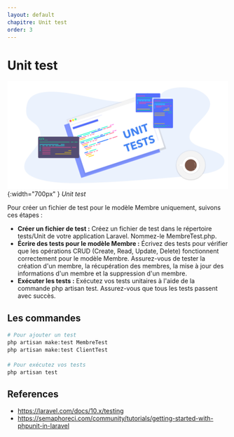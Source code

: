 ```yaml
---
layout: default
chapitre: Unit test
order: 3
---
```


# Unit test


![Unit test](./images/unit-test.png){:width="700px" }
*Unit test*

<!-- note -->

Pour créer un fichier de test pour le modèle Membre uniquement, suivons ces étapes :

- **Créer un fichier de test :** Créez un fichier de test dans le répertoire tests/Unit de votre application Laravel. Nommez-le MembreTest.php.
- **Écrire des tests pour le modèle Membre :** Écrivez des tests pour vérifier que les opérations CRUD (Create, Read, Update, Delete) fonctionnent correctement pour le modèle Membre. Assurez-vous de tester la création d'un membre, la récupération des membres, la mise à jour des informations d'un membre et la suppression d'un membre.
- **Exécuter les tests :** Exécutez vos tests unitaires à l'aide de la commande php artisan test. Assurez-vous que tous les tests passent avec succès.

<!-- new slide -->

## Les commandes

```bash
# Pour ajouter un test
php artisan make:test MembreTest
php artisan make:test ClientTest

# Pour exécutez vos tests
php artisan test

```

<!-- new slide -->

## References

- https://laravel.com/docs/10.x/testing
- https://semaphoreci.com/community/tutorials/getting-started-with-phpunit-in-laravel

<!-- new slide -->

